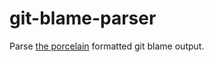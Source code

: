 git-blame-parser
================

Parse
[the porcelain](https://git-scm.com/docs/git-blame#_the_porcelain_format)
formatted git blame output.

